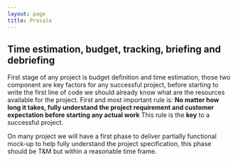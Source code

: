 ```yaml
---
layout: page
title: Presale
---
```


## Time estimation, budget, tracking, briefing and debriefing

First stage of any project is budget definition and time estimation, those two component are key factors for any successful project, before starting to write the first line of code we should already know what are the resources available for the project.
First and most important rule is: **No matter how long it takes, fully understand the project requirement and customer expectation before starting any actual work**
This rule is the **key** to a successful project.

On many project we will have a first phase to deliver partially functional mock-up to help fully understand the project specification, this phase should be T&M but within a reasonable time frame.
